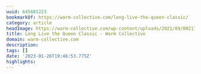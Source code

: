 ```yaml
---
uuid: 645601223
bookmarkOf: https://warm-collective.com/long-live-the-queen-classic/
category: article
headImage: https://warm-collective.com/wp-content/uploads/2021/09/B021765-R1-15-16.jpg
title: Long Live the Queen Classic - Warm Collective
domain: warm-collective.com
description: 
tags: []
date: '2023-01-26T19:46:53.775Z'
highlights: 
---
```



